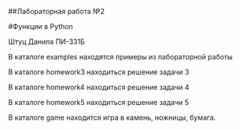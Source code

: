 ##Лабораторная работа №2

#Функции в Python

Штуц Данила ПИ-331Б

В каталоге examples находятся примеры из лабораторной работы

В каталоге homework3 находиться решение задачи 3

В каталоге homework4 находиться решение задачи 4

В каталоге homework5 находиться решение задачи 5

В каталоге game находится игра в камень, ножницы, бумага.
